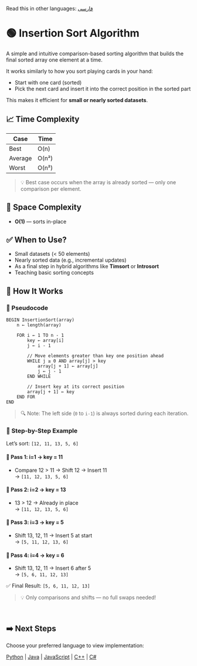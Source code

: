 Read this in other languages: [فارسی](/sorting/insertion-sort/README.fa.md)

# 🟢 Insertion Sort Algorithm

A simple and intuitive comparison-based sorting algorithm that builds the final sorted array one element at a time.

It works similarly to how you sort playing cards in your hand:
- Start with one card (sorted)
- Pick the next card and insert it into the correct position in the sorted part

This makes it efficient for **small or nearly sorted datasets**.

## 📈 Time Complexity

| Case      | Time       |
|-----------|------------|
| Best      | O(n)       |
| Average   | O(n²)      |
| Worst     | O(n²)      |

> 💡 Best case occurs when the array is already sorted — only one comparison per element.

## 💾 Space Complexity
- **O(1)** — sorts in-place

## ✅ When to Use?
- Small datasets (< 50 elements)
- Nearly sorted data (e.g., incremental updates)
- As a final step in hybrid algorithms like **Timsort** or **Introsort**
- Teaching basic sorting concepts

## 🔄 How It Works

### 🧩 Pseudocode
```text
BEGIN InsertionSort(array)
    n ← length(array)

    FOR i ← 1 TO n - 1
        key ← array[i]
        j ← i - 1

        // Move elements greater than key one position ahead
        WHILE j ≥ 0 AND array[j] > key
            array[j + 1] ← array[j]
            j ← j - 1
        END WHILE

        // Insert key at its correct position
        array[j + 1] ← key
    END FOR
END
```

> 🔍 Note: The left side (`0` to `i-1`) is always sorted during each iteration.

### 🔄 Step-by-Step Example

Let’s sort: `[12, 11, 13, 5, 6]`

#### 🔁 Pass 1: i=1 → key = 11
- Compare 12 > 11 → Shift 12 → Insert 11  
→ `[11, 12, 13, 5, 6]`

#### 🔁 Pass 2: i=2 → key = 13
- 13 > 12 → Already in place  
→ `[11, 12, 13, 5, 6]`

#### 🔁 Pass 3: i=3 → key = 5
- Shift 13, 12, 11 → Insert 5 at start  
→ `[5, 11, 12, 13, 6]`

#### 🔁 Pass 4: i=4 → key = 6
- Shift 13, 12, 11 → Insert 6 after 5  
→ `[5, 6, 11, 12, 13]`

✅ Final Result: `[5, 6, 11, 12, 13]`

> 💡 Only comparisons and shifts — no full swaps needed!

<br />

## ➡️ Next Steps

Choose your preferred language to view implementation:

[Python](/sorting/insertion-sort/python/insertion_sort.py) | [Java](/sorting/insertion-sort/java/InsertionSort.java) | [JavaScript](/sorting/insertion-sort/javascript/insertion_sort.js) | [C++](/sorting/insertion-sort/c++/insertion_sort.cpp) | [C#](/sorting/insertion-sort/csharp/InsertionSort.cs)
